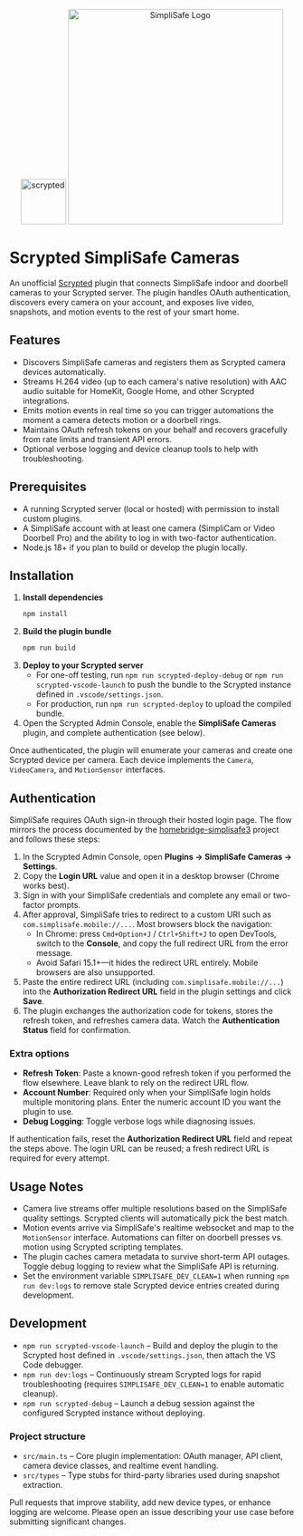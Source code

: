 <span align="center">

<a href="https://www.scrypted.app/"><img alt="scrypted" src="https://www.scrypted.app/img/logo.png" width="80px"></a>
<img alt="SimpliSafe Logo" src="https://raw.githubusercontent.com/homebridge-simplisafe3/homebridge-simplisafe3/master/.github/simplisafe_logo_wplus.png" width="380px" />

</span>

# Scrypted SimpliSafe Cameras

An unofficial [Scrypted](https://github.com/koush/scrypted) plugin that connects SimpliSafe indoor and doorbell cameras to your Scrypted server. The plugin handles OAuth authentication, discovers every camera on your account, and exposes live video, snapshots, and motion events to the rest of your smart home.

## Features
- Discovers SimpliSafe cameras and registers them as Scrypted camera devices automatically.
- Streams H.264 video (up to each camera's native resolution) with AAC audio suitable for HomeKit, Google Home, and other Scrypted integrations.
- Emits motion events in real time so you can trigger automations the moment a camera detects motion or a doorbell rings.
- Maintains OAuth refresh tokens on your behalf and recovers gracefully from rate limits and transient API errors.
- Optional verbose logging and device cleanup tools to help with troubleshooting.

## Prerequisites
- A running Scrypted server (local or hosted) with permission to install custom plugins.
- A SimpliSafe account with at least one camera (SimpliCam or Video Doorbell Pro) and the ability to log in with two-factor authentication.
- Node.js 18+ if you plan to build or develop the plugin locally.

## Installation
1. **Install dependencies**
   ```bash
   npm install
   ```
2. **Build the plugin bundle**
   ```bash
   npm run build
   ```
3. **Deploy to your Scrypted server**
   - For one-off testing, run `npm run scrypted-deploy-debug` or `npm run scrypted-vscode-launch` to push the bundle to the Scrypted instance defined in `.vscode/settings.json`.
   - For production, run `npm run scrypted-deploy` to upload the compiled bundle.
4. Open the Scrypted Admin Console, enable the **SimpliSafe Cameras** plugin, and complete authentication (see below).

Once authenticated, the plugin will enumerate your cameras and create one Scrypted device per camera. Each device implements the `Camera`, `VideoCamera`, and `MotionSensor` interfaces.

## Authentication
SimpliSafe requires OAuth sign-in through their hosted login page. The flow mirrors the process documented by the [homebridge-simplisafe3](https://github.com/homebridge-simplisafe3/homebridge-simplisafe3) project and follows these steps:

1. In the Scrypted Admin Console, open **Plugins → SimpliSafe Cameras → Settings**.
2. Copy the **Login URL** value and open it in a desktop browser (Chrome works best).
3. Sign in with your SimpliSafe credentials and complete any email or two-factor prompts.
4. After approval, SimpliSafe tries to redirect to a custom URI such as `com.simplisafe.mobile://...`. Most browsers block the navigation:
   - In Chrome: press `Cmd+Option+J` / `Ctrl+Shift+J` to open DevTools, switch to the **Console**, and copy the full redirect URL from the error message.
   - Avoid Safari 15.1+—it hides the redirect URL entirely. Mobile browsers are also unsupported.
5. Paste the entire redirect URL (including `com.simplisafe.mobile://...`) into the **Authorization Redirect URL** field in the plugin settings and click **Save**.
6. The plugin exchanges the authorization code for tokens, stores the refresh token, and refreshes camera data. Watch the **Authentication Status** field for confirmation.

### Extra options
- **Refresh Token**: Paste a known-good refresh token if you performed the flow elsewhere. Leave blank to rely on the redirect URL flow.
- **Account Number**: Required only when your SimpliSafe login holds multiple monitoring plans. Enter the numeric account ID you want the plugin to use.
- **Debug Logging**: Toggle verbose logs while diagnosing issues.

If authentication fails, reset the **Authorization Redirect URL** field and repeat the steps above. The login URL can be reused; a fresh redirect URL is required for every attempt.

## Usage Notes
- Camera live streams offer multiple resolutions based on the SimpliSafe quality settings. Scrypted clients will automatically pick the best match.
- Motion events arrive via SimpliSafe's realtime websocket and map to the `MotionSensor` interface. Automations can filter on doorbell presses vs. motion using Scrypted scripting templates.
- The plugin caches camera metadata to survive short-term API outages. Toggle debug logging to review what the SimpliSafe API is returning.
- Set the environment variable `SIMPLISAFE_DEV_CLEAN=1` when running `npm run dev:logs` to remove stale Scrypted device entries created during development.

## Development
- `npm run scrypted-vscode-launch` – Build and deploy the plugin to the Scrypted host defined in `.vscode/settings.json`, then attach the VS Code debugger.
- `npm run dev:logs` – Continuously stream Scrypted logs for rapid troubleshooting (requires `SIMPLISAFE_DEV_CLEAN=1` to enable automatic cleanup).
- `npm run scrypted-debug` – Launch a debug session against the configured Scrypted instance without deploying.

### Project structure
- `src/main.ts` – Core plugin implementation: OAuth manager, API client, camera device classes, and realtime event handling.
- `src/types` – Type stubs for third-party libraries used during snapshot extraction.

Pull requests that improve stability, add new device types, or enhance logging are welcome. Please open an issue describing your use case before submitting significant changes.
